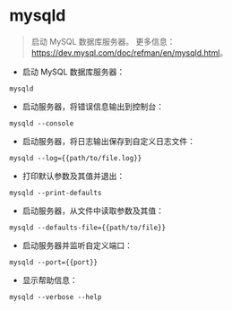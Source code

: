 # mysqld

> 启动 MySQL 数据库服务器。
> 更多信息：<https://dev.mysql.com/doc/refman/en/mysqld.html>。

- 启动 MySQL 数据库服务器：

`mysqld`

- 启动服务器，将错误信息输出到控制台：

`mysqld --console`

- 启动服务器，将日志输出保存到自定义日志文件：

`mysqld --log={{path/to/file.log}}`

- 打印默认参数及其值并退出：

`mysqld --print-defaults`

- 启动服务器，从文件中读取参数及其值：

`mysqld --defaults-file={{path/to/file}}`

- 启动服务器并监听自定义端口：

`mysqld --port={{port}}`

- 显示帮助信息：

`mysqld --verbose --help`